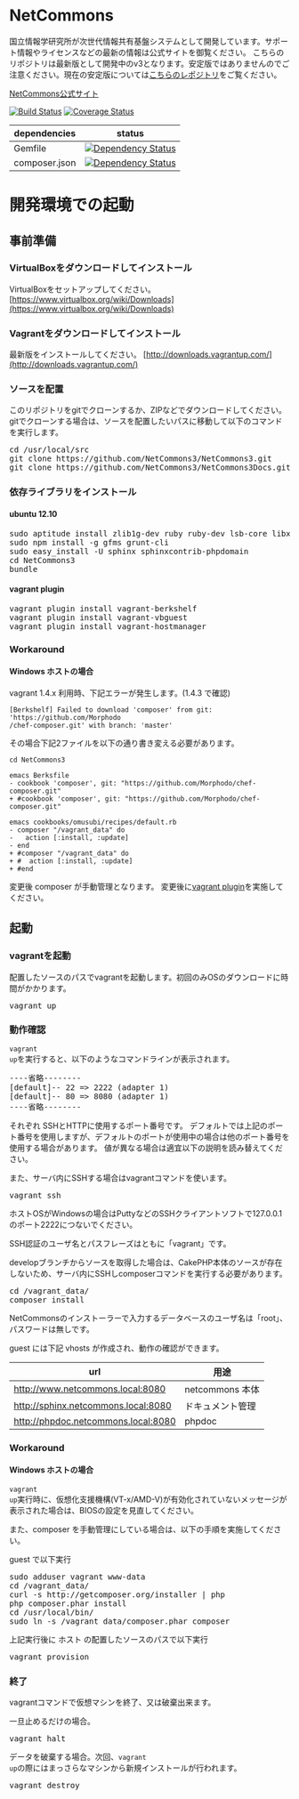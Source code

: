 NetCommons
=======

国立情報学研究所が次世代情報共有基盤システムとして開発しています。サポート情報やライセンスなどの最新の情報は公式サイトを御覧ください。
こちらのリポジトリは最新版として開発中のv3となります。安定版ではありませんのでご注意ください。現在の安定版については[こちらのレポジトリ](https://github.com/netcommons)をご覧ください。

[NetCommons公式サイト](http://www.netcommons.org/)

[![Build Status](https://travis-ci.org/NetCommons3/NetCommons3.png?branch=master)](https://travis-ci.org/NetCommons3/NetCommons3)
[![Coverage Status](https://coveralls.io/repos/NetCommons3/NetCommons3/badge.png?branch=master)](https://coveralls.io/r/NetCommons3/NetCommons3?branch=master)

| dependencies | status |
| ------------ | ------ |
| Gemfile | [![Dependency Status](https://www.versioneye.com/user/projects/52f1cc16ec13757904000127/badge.png)](https://www.versioneye.com/user/projects/52f1cc16ec13757904000127) |
| composer.json | [![Dependency Status](https://www.versioneye.com/user/projects/52f1cc19ec13756b480000c4/badge.png)](https://www.versioneye.com/user/projects/52f1cc19ec13756b480000c4) |

# 開発環境での起動

## 事前準備

### VirtualBoxをダウンロードしてインストール
VirtualBoxをセットアップしてください。
[https://www.virtualbox.org/wiki/Downloads](https://www.virtualbox.org/wiki/Downloads)

### Vagrantをダウンロードしてインストール
最新版をインストールしてください。
[http://downloads.vagrantup.com/](http://downloads.vagrantup.com/)

### ソースを配置
このリポジトリをgitでクローンするか、ZIPなどでダウンロードしてください。
gitでクローンする場合は、ソースを配置したいパスに移動して以下のコマンドを実行します。
<pre>
cd /usr/local/src
git clone https://github.com/NetCommons3/NetCommons3.git
git clone https://github.com/NetCommons3/NetCommons3Docs.git
</pre>

### 依存ライブラリをインストール
#### ubuntu 12.10
<pre>
sudo aptitude install zlib1g-dev ruby ruby-dev lsb-core libxml2-dev libxslt-dev nodejs
sudo npm install -g gfms grunt-cli
sudo easy_install -U sphinx sphinxcontrib-phpdomain
cd NetCommons3
bundle
</pre>

#### vagrant plugin
<pre>
vagrant plugin install vagrant-berkshelf
vagrant plugin install vagrant-vbguest
vagrant plugin install vagrant-hostmanager
</pre>

### Workaround
#### Windows ホストの場合
vagrant 1.4.x 利用時、下記エラーが発生します。(1.4.3 で確認)
```
[Berkshelf] Failed to download 'composer' from git: 'https://github.com/Morphodo
/chef-composer.git' with branch: 'master'
```

その場合下記2ファイルを以下の通り書き変える必要があります。
```
cd NetCommons3

emacs Berksfile
- cookbook 'composer', git: "https://github.com/Morphodo/chef-composer.git"
+ #cookbook 'composer', git: "https://github.com/Morphodo/chef-composer.git"

emacs cookbooks/omusubi/recipes/default.rb
- composer "/vagrant_data" do
-   action [:install, :update]
- end
+ #composer "/vagrant_data" do
+ #  action [:install, :update]
+ #end
```

変更後 composer が手動管理となります。
変更後に[vagrant plugin](https://github.com/NetCommons3/NetCommons3/blob/master/README.md#vagrant-plugin)を実施してください。

## 起動

### vagrantを起動
配置したソースのパスでvagrantを起動します。初回のみOSのダウンロードに時間がかかります。
<pre>
vagrant up
</pre>

### 動作確認
<code>vagrant up</code>を実行すると、以下のようなコマンドラインが表示されます。
<pre>
----省略--------
[default]-- 22 => 2222 (adapter 1)
[default]-- 80 => 8080 (adapter 1)
----省略--------
</pre>
それぞれ SSHとHTTPに使用するポート番号です。
デフォルトでは上記のポート番号を使用しますが、デフォルトのポートが使用中の場合は他のポート番号を使用する場合があります。
値が異なる場合は適宜以下の説明を読み替えてください。

また、サーバ内にSSHする場合はvagrantコマンドを使います。
<pre>
vagrant ssh
</pre>

ホストOSがWindowsの場合はPuttyなどのSSHクライアントソフトで127.0.0.1のポート2222につないでください。

SSH認証のユーザ名とパスフレーズはともに「vagrant」です。

developブランチからソースを取得した場合は、CakePHP本体のソースが存在しないため、サーバ内にSSHしcomposerコマンドを実行する必要があります。
<pre>
cd /vagrant_data/
composer install
</pre>

NetCommonsのインストーラーで入力するデータベースのユーザ名は「root」、パスワードは無しです。

guest には下記 vhosts が作成され、動作の確認ができます。

| url                                 | 用途                                 |
| ----------------------------------- | ------------------------------------ |
| http://www.netcommons.local:8080    | netcommons 本体                      |
| http://sphinx.netcommons.local:8080 | ドキュメント管理                     |
| http://phpdoc.netcommons.local:8080 | phpdoc                               |

### Workaround
#### Windows ホストの場合
<code>vagrant up</code>実行時に、仮想化支援機構(VT-x/AMD-V)が有効化されていないメッセージが表示された場合は、BIOSの設定を見直してください。

また、composer を手動管理にしている場合は、以下の手順を実施してください。

guest で以下実行
<pre>
sudo adduser vagrant www-data
cd /vagrant_data/
curl -s http://getcomposer.org/installer | php
php composer.phar install
cd /usr/local/bin/
sudo ln -s /vagrant_data/composer.phar composer
</pre>

上記実行後に ホスト の配置したソースのパスで以下実行
<pre>
vagrant provision
</pre>

### 終了
vagrantコマンドで仮想マシンを終了、又は破棄出来ます。

一旦止めるだけの場合。
<pre>
vagrant halt
</pre>

データを破棄する場合。次回、<code>vagrant up</code>の際にはまっさらなマシンから新規インストールが行われます。
<pre>
vagrant destroy
</pre>
